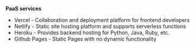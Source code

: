 **PaaS services**

- Vercel - Collaboration and deployment platform for frontend developers
- Netlify - Static site hosting platform and supports serverless functions
- Heroku - Provides backend hosting for Python, Java, Ruby, etc.
- Github Pages - Static Pages with no dynamic functionality